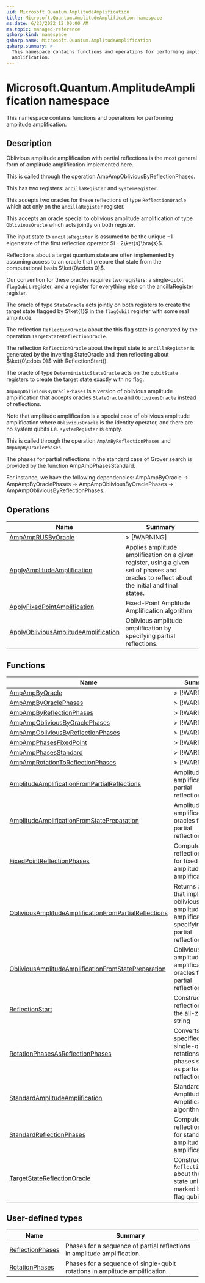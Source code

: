 ```yaml
---
uid: Microsoft.Quantum.AmplitudeAmplification
title: Microsoft.Quantum.AmplitudeAmplification namespace
ms.date: 6/23/2022 12:00:00 AM
ms.topic: managed-reference
qsharp.kind: namespace
qsharp.name: Microsoft.Quantum.AmplitudeAmplification
qsharp.summary: >-
  This namespace contains functions and operations for performing amplitude
  amplification.
---
```


# Microsoft.Quantum.AmplitudeAmplification namespace

This namespace contains functions and operations for performing amplitude
amplification.



## Description

Oblivious amplitude amplification with partial reflections is the most
general form of amplitude amplification implemented here.

This is called through the operation AmpAmpObliviousByReflectionPhases.

This has two registers: `ancillaRegister` and `systemRegister`.

This accepts two oracles for these reflections of type
`ReflectionOracle` which act only on the `ancillaRegister`
register.

This accepts an oracle special to oblivious amplitude
amplification of type `ObliviousOracle` which acts jointly
on both register.

The input state to `ancillaRegister` is assumed to be the unique
$-1$ eigenstate of the first reflection operator $I - 2\ket{s}\bra{s}$.

Reflections about a target quantum state are often implemented by
assuming access to an oracle that prepare that state from the
computational basis $\ket{0\cdots 0}$.

Our convention for these oracles requires two registers: a
single-qubit `flagQubit` register, and a register for everything
else on the ancillaRegister register.

The oracle of type `StateOracle` acts jointly on both registers to
create the target state flagged by $\ket{1}$ in the `flagQubit`
register with some real amplitude.

The reflection `ReflectionOracle` about the this flag state is
generated by the operation `TargetStateReflectionOracle`.

The reflection `ReflectionOracle` about the input state to
`ancillaRegister` is generated by the inverting StateOracle and
then reflecting about $\ket{0\cdots 0}$ with ReflectionStart().

The oracle of type `DeterministicStateOracle` acts on the
`qubitState` registers to create the target state exactly with no
flag.

`AmpAmpObliviousByOraclePhases` is a version of oblivious amplitude
amplification that accepts oracles `StateOracle` and `ObliviousOracle`
instead of reflections.

Note that amplitude amplification is a special case of oblivious
amplitude amplification where `ObliviousOracle` is the identity operator,
and there are no system qubits i.e. `systemRegister` is empty.

This is called through the operation `AmpAmByReflectionPhases` and
`AmpAmpByOraclePhases`.

The phases for partial reflections in the standard case of Grover
search is provided by the function AmpAmpPhasesStandard.

For instance, we have the following dependencies: AmpAmpByOracle ->
AmpAmpByOraclePhases -> AmpAmpObliviousByOraclePhases ->
AmpAmpObliviousByReflectionPhases.
<!-- summaries -->

## Operations

| Name | Summary |
|------|---------|
|[AmpAmpRUSByOracle](xref:Microsoft.Quantum.AmplitudeAmplification.AmpAmpRUSByOracle) |> [!WARNING] |
|[ApplyAmplitudeAmplification](xref:Microsoft.Quantum.AmplitudeAmplification.ApplyAmplitudeAmplification) |Applies amplitude amplification on a given register, using a given set of phases and oracles to reflect about the initial and final states. |
|[ApplyFixedPointAmplification](xref:Microsoft.Quantum.AmplitudeAmplification.ApplyFixedPointAmplification) |Fixed-Point Amplitude Amplification algorithm |
|[ApplyObliviousAmplitudeAmplification](xref:Microsoft.Quantum.AmplitudeAmplification.ApplyObliviousAmplitudeAmplification) |Oblivious amplitude amplification by specifying partial reflections. |

## Functions

| Name | Summary |
|------|---------|
|[AmpAmpByOracle](xref:Microsoft.Quantum.AmplitudeAmplification.AmpAmpByOracle) |> [!WARNING] |
|[AmpAmpByOraclePhases](xref:Microsoft.Quantum.AmplitudeAmplification.AmpAmpByOraclePhases) |> [!WARNING] |
|[AmpAmpByReflectionPhases](xref:Microsoft.Quantum.AmplitudeAmplification.AmpAmpByReflectionPhases) |> [!WARNING] |
|[AmpAmpObliviousByOraclePhases](xref:Microsoft.Quantum.AmplitudeAmplification.AmpAmpObliviousByOraclePhases) |> [!WARNING] |
|[AmpAmpObliviousByReflectionPhases](xref:Microsoft.Quantum.AmplitudeAmplification.AmpAmpObliviousByReflectionPhases) |> [!WARNING] |
|[AmpAmpPhasesFixedPoint](xref:Microsoft.Quantum.AmplitudeAmplification.AmpAmpPhasesFixedPoint) |> [!WARNING] |
|[AmpAmpPhasesStandard](xref:Microsoft.Quantum.AmplitudeAmplification.AmpAmpPhasesStandard) |> [!WARNING] |
|[AmpAmpRotationToReflectionPhases](xref:Microsoft.Quantum.AmplitudeAmplification.AmpAmpRotationToReflectionPhases) |> [!WARNING] |
|[AmplitudeAmplificationFromPartialReflections](xref:Microsoft.Quantum.AmplitudeAmplification.AmplitudeAmplificationFromPartialReflections) |Amplitude amplification by partial reflections. |
|[AmplitudeAmplificationFromStatePreparation](xref:Microsoft.Quantum.AmplitudeAmplification.AmplitudeAmplificationFromStatePreparation) |Amplitude amplification by oracles for partial reflections. |
|[FixedPointReflectionPhases](xref:Microsoft.Quantum.AmplitudeAmplification.FixedPointReflectionPhases) |Computes partial reflection phases for fixed-point amplitude amplification. |
|[ObliviousAmplitudeAmplificationFromPartialReflections](xref:Microsoft.Quantum.AmplitudeAmplification.ObliviousAmplitudeAmplificationFromPartialReflections) |Returns a unitary that implements oblivious amplitude amplification by specifying for partial reflections. |
|[ObliviousAmplitudeAmplificationFromStatePreparation](xref:Microsoft.Quantum.AmplitudeAmplification.ObliviousAmplitudeAmplificationFromStatePreparation) |Oblivious amplitude amplification by oracles for partial reflections. |
|[ReflectionStart](xref:Microsoft.Quantum.AmplitudeAmplification.ReflectionStart) |Constructs a reflection about the all-zero string |0...0〉, which is the typical input state to amplitude amplification. |
|[RotationPhasesAsReflectionPhases](xref:Microsoft.Quantum.AmplitudeAmplification.RotationPhasesAsReflectionPhases) |Converts phases specified as single-qubit rotations to phases specified as partial reflections. |
|[StandardAmplitudeAmplification](xref:Microsoft.Quantum.AmplitudeAmplification.StandardAmplitudeAmplification) |Standard Amplitude Amplification algorithm |
|[StandardReflectionPhases](xref:Microsoft.Quantum.AmplitudeAmplification.StandardReflectionPhases) |Computes partial reflection phases for standard amplitude amplification. |
|[TargetStateReflectionOracle](xref:Microsoft.Quantum.AmplitudeAmplification.TargetStateReflectionOracle) |Constructs a `ReflectionOracle` about the target state uniquely marked by the flag qubit. |

## User-defined types

| Name | Summary |
|------|---------|
|[ReflectionPhases](xref:Microsoft.Quantum.AmplitudeAmplification.ReflectionPhases) |Phases for a sequence of partial reflections in amplitude amplification. |
|[RotationPhases](xref:Microsoft.Quantum.AmplitudeAmplification.RotationPhases) |Phases for a sequence of single-qubit rotations in amplitude amplification. |
<!-- /summaries -->
